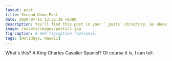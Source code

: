```yaml
---
layout: post
title: Second Demo Post
date: 2020-07-11 13:32:20 +0300
description: You'll find this post in your `_posts` directory. Go ahead and edit it and re-build the site to see your changes. # Add post description (optional)
image: /assets/images/posts/1.jpg
fig-caption: # Add figcaption (optional)
tags: [Holidays, Hawaii]
---
```


What's this? A King Charles Cavalier Spaniel? Of course it is, I can tell.
